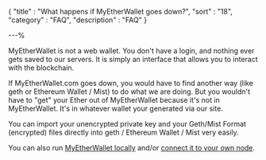 {
"title"       : "What happens if MyEtherWallet goes down?",
"sort"        : "18",
"category"    : "FAQ",
"description" : "FAQ"
}

---%


MyEtherWallet is not a web wallet. You don't have a login, and nothing ever gets saved to our servers. It is simply an interface that allows you to interact with the blockchain.

If MyEtherWallet.com goes down, you would have to find another way (like geth or Ethereum Wallet / Mist) to do what we are doing. But you wouldn't have to "get" your Ether out of MyEtherWallet because it's not in MyEtherWallet. It's in whatever wallet your generated via our site.

You can import your unencrypted private key and your Geth/Mist Format (encrypted) files directly into geth / Ethereum Wallet / Mist very easily.

You can also run [MyEtherWallet locally](https://myetherwallet.github.io/knowledge-base/how-do-i-run-myetherwallet-dot-com-offline-slash-locally) and/or [connect it to your own node](https://myetherwallet.github.io/knowledge-base/how-can-i-connect-to-a-custom-node).
